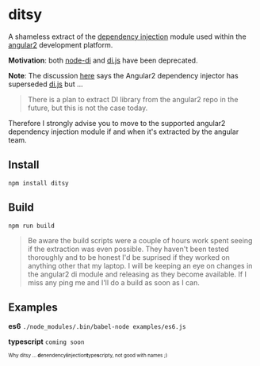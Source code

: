 # ditsy

A shameless extract of the [dependency injection](https://github.com/angular/angular/tree/master/modules/angular2/src/core/di) module used within the [angular2](https://angular.io/) development platform.

**Motivation**: both [node-di](https://github.com/vojtajina/node-di) and [di.js](https://github.com/angular/di.js) have been deprecated.

**Note**: The discussion [here](https://github.com/angular/di.js/issues/108) says the Angular2 dependency injector has superseded [di.js](https://github.com/angular/di.js) but ...

> There is a plan to extract DI library from the angular2 repo in the future, but this is not the case today.

Therefore I strongly advise you to move to the supported angular2 dependency injection module if and when it's extracted by the angular team.

## Install

`npm install ditsy`

## Build

`npm run build`

> Be aware the build scripts were a couple of hours work spent seeing if the extraction was even possible. They haven't been tested thoroughly and to be honest I'd be suprised if they worked on anything other that my laptop. I will be keeping an eye on changes in the angular2 di module and releasing as they become available. If I miss any ping me and I'll do a build as soon as I can.

## Examples

**es6** `./node_modules/.bin/babel-node examples/es6.js`

**typescript** `coming soon`

<sub><sup>Why ditsy ... **d**enendency**i**injection**t**ype**s**cripty, not good with names ;)</sup></sub>
